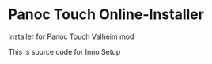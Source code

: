 # Panoc Touch Online-Installer
Installer for Panoc Touch Valheim mod

This is source code for Inno Setup
